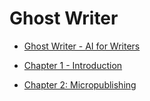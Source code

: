 # Ghost Writer

* [Ghost Writer - AI for Writers](/ghost/TableOfContents.md)                    

* [Chapter 1 - Introduction](/ghost/Chapter1.md)                                

* [Chapter 2: Micropublishing](/ghost/Chapter2.md)                              
